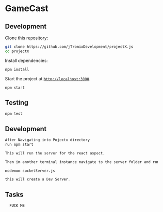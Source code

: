 # GameCast

## Development

Clone this repository:

```sh
git clone https://github.com/jTronixDevelopment/projectX.js
cd projectX
```

Install dependencies:

```sh
npm install
```

Start the project at [`http://localhost:3000`](http://localhost:3000).

```sh
npm start
```

## Testing

```sh
npm test
```

## Development


```sh
After Navigating into Pojectx directory
run npm start

This will run the server for the react aspect.

Then in another terminal instance navigate to the server folder and run the socket server with the following

nodemon socketServer.js

this will create a Dev Server.


```


## Tasks

```sh
  FUCK ME
```
